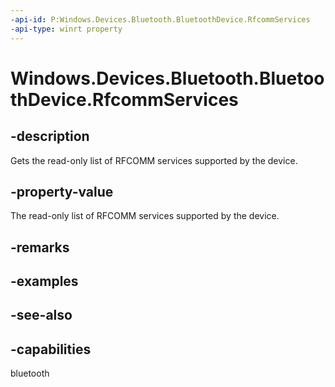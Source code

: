```yaml
---
-api-id: P:Windows.Devices.Bluetooth.BluetoothDevice.RfcommServices
-api-type: winrt property
---
```


<!-- Property syntax
public Windows.Foundation.Collections.IVectorView<Windows.Devices.Bluetooth.Rfcomm.RfcommDeviceService> RfcommServices { get; }
-->

# Windows.Devices.Bluetooth.BluetoothDevice.RfcommServices

## -description
Gets the read-only list of RFCOMM services supported by the device.

## -property-value
The read-only list of RFCOMM services supported by the device.

## -remarks

## -examples

## -see-also


## -capabilities
bluetooth
